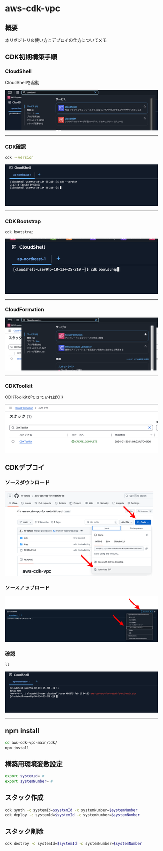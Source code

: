 # aws-cdk-vpc

## 概要

本リポジトリの使い方とデプロイの仕方についてメモ

## CDK初期構築手順

### CloudShell

CloudShellを起動

![](./img/image.png)

---

### CDK確認

```bash
cdk --version
```

![](./img/image-1.png)

---

### CDK Bootstrap

```bash
cdk bootstrap
```

![](./img/image-2.png)

---

### CloudFormation

![](./img/image-3.png)

---

### CDKToolkit

CDKToolkitができていればOK

![](./img/image-4.png)


## CDKデプロイ

### ソースダウンロード

![](./img/download-zip-01.drawio.png)

### ソースアップロード

![](./img/download-zip-02.drawio.png)

### 確認

```bash
ll
```

![](./img/download-zip-03.png)

---

## npm install

```bash
cd aws-cdk-vpc-main/cdk/
npm install

```

## 構築用環境変数設定

```bash
export systemId= #
export systemNumber= #

```

## スタック作成

```bash
cdk synth -c systemId=$systemId -c systemNumber=$systemNumber
cdk deploy -c systemId=$systemId -c systemNumber=$systemNumber

```

## スタック削除

```bash
cdk destroy -c systemId=$systemId -c systemNumber=$systemNumber

```
